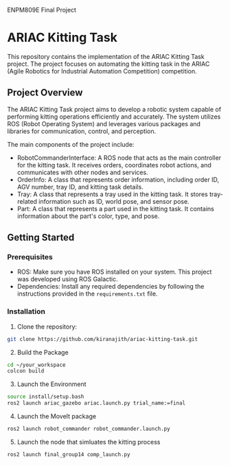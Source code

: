 ENPM809E Final Project
# ARIAC Kitting Task

This repository contains the implementation of the ARIAC Kitting Task project. The project focuses on automating the kitting task in the ARIAC (Agile Robotics for Industrial Automation Competition) competition.

## Project Overview

The ARIAC Kitting Task project aims to develop a robotic system capable of performing kitting operations efficiently and accurately. The system utilizes ROS (Robot Operating System) and leverages various packages and libraries for communication, control, and perception.

The main components of the project include:

- RobotCommanderInterface: A ROS node that acts as the main controller for the kitting task. It receives orders, coordinates robot actions, and communicates with other nodes and services.
- OrderInfo: A class that represents order information, including order ID, AGV number, tray ID, and kitting task details.
- Tray: A class that represents a tray used in the kitting task. It stores tray-related information such as ID, world pose, and sensor pose.
- Part: A class that represents a part used in the kitting task. It contains information about the part's color, type, and pose.

## Getting Started

### Prerequisites

- ROS: Make sure you have ROS installed on your system. This project was developed using ROS Galactic.
- Dependencies: Install any required dependencies by following the instructions provided in the `requirements.txt` file.

### Installation

1. Clone the repository:

```bash
git clone https://github.com/kiranajith/ariac-kitting-task.git
```
2. Build the Package
```bash
cd ~/your_workspace
colcon build
```
3. Launch the Environment 
```bash
source install/setup.bash
ros2 launch ariac_gazebo ariac.launch.py trial_name:=final
```
4. Launch the MoveIt package 
```bash
ros2 launch robot_commander robot_commander.launch.py       
```
5. Launch the node that simluates the kitting process 
```bash 
ros2 launch final_group14 comp_launch.py                  
```
